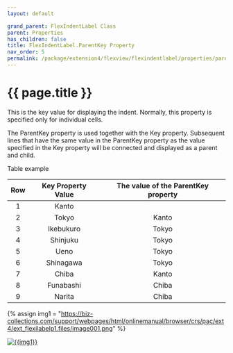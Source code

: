 ```yaml
---
layout: default

grand_parent: FlexIndentLabel Class
parent: Properties
has_children: false
title: FlexIndentLabel.ParentKey Property
nav_order: 5
permalink: /package/extension4/flexview/flexindentlabel/properties/parentkey
---
```

# {{ page.title }}

This is the key value for displaying the indent. Normally, this property is specified only for individual cells.

The ParentKey property is used together with the Key property. Subsequent lines that have the same value in the ParentKey property as the value specified in the Key property will be connected and displayed as a parent and child.

Table example

| Row | Key Property Value | The value of the ParentKey property |
|:---:|:--------------------:|:-------------------------------------:|
|  1  | Kanto              |                                     |
|  2  | Tokyo              | Kanto                               |
|  3  | Ikebukuro          | Tokyo                               |
|  4  | Shinjuku           | Tokyo                               |
|  5  | Ueno               | Tokyo                               |
|  6  | Shinagawa          | Tokyo                               |
|  7  | Chiba              | Kanto                               |
|  8  | Funabashi          | Chiba                               |
|  9  | Narita             | Chiba                               |

{% assign img1 = "https://biz-collections.com/support/webpages/html/onlinemanual/browser/crs/pac/ext4/ext_flexilabelp1.files/image001.png" %}

<a href="{{ img1 }}" target="_blank"> <img src="{{ img1 }}" alt="{{img1}}"></a>